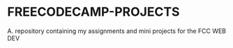 # FREECODECAMP-PROJECTS
A. repository containing my assignments and mini projects for the FCC WEB DEV  
